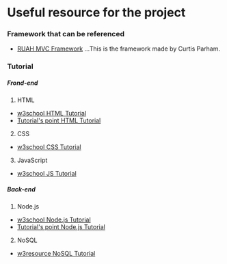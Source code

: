 # Useful resource for the project
### Framework that can be referenced
+ [RUAH MVC Framework](https://bitbucket.org/parhamcurtis/ruah-mvc-framework/src/master/)
...This is the framework made by Curtis Parham.

### Tutorial
##### Frond-end
1. HTML
+ [w3school HTML Tutorial](https://www.w3schools.com/html/)
+ [Tutorial's point HTML Tutorial](https://www.tutorialspoint.com/html/index.htm)

2. CSS
+ [w3school CSS Tutorial](https://www.w3schools.com/css/)

3. JavaScript
+ [w3school JS Tutorial](https://www.w3schools.com/js/)

##### Back-end
1. Node.js
+ [w3school Node.js Tutorial](https://www.w3schools.com/nodejs/)
+ [Tutorial's point Node.js Tutorial](https://www.tutorialspoint.com/nodejs/index.htm)

2. NoSQL
+ [w3resource NoSQL Tutorial](https://www.w3resource.com/mongodb/nosql.php)